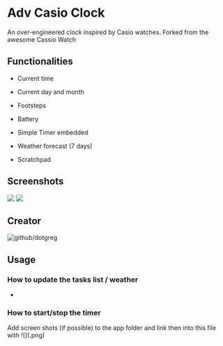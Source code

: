 # Adv Casio Clock

An over-engineered clock inspired by Casio watches.
Forked from the awesome Cassio Watch

## Functionalities
- Current time
- Current day and month
- Footsteps
- Battery

- Simple Timer embedded  
- Weather forecast (7 days)
- Scratchpad 

## Screenshots
![](./2.jpeg)
![](./1.jpeg)

## Creator
![github/dotgreg](https://github/dotgreg)

## Usage
### How to update the tasks list / weather
- 
### How to start/stop the timer

Add screen shots (if possible) to the app folder and link then into this file with ![](<name>.png)

